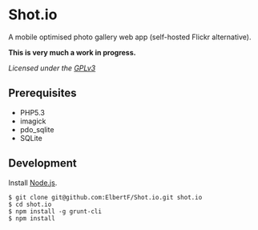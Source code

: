 Shot.io
=======

A mobile optimised photo gallery web app (self-hosted Flickr alternative).

**This is very much a work in progress.**

*Licensed under the [GPLv3](http://www.gnu.org/licenses/gpl-3.0.txt)*


Prerequisites
-------------

* PHP5.3
 * imagick
 * pdo_sqlite
* SQLite


Development
-----------

Install [Node.js](http://nodejs.org/).

```shell
$ git clone git@github.com:ElbertF/Shot.io.git shot.io
$ cd shot.io
$ npm install -g grunt-cli
$ npm install
```
